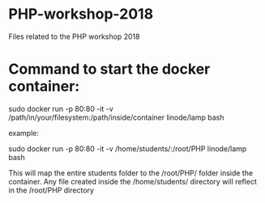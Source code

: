 # PHP-workshop-2018
Files related to the PHP workshop 2018

<h1>Command to start the docker container:</h1>

sudo docker run -p 80:80 -it -v /path/in/your/filesystem:/path/inside/container linode/lamp bash

example:

sudo docker run -p 80:80 -it -v /home/students/:/root/PHP linode/lamp bash

This will map the entire students folder to the /root/PHP/ folder inside the container. 
Any file created inside the /home/students/ directory will reflect in the /root/PHP directory
